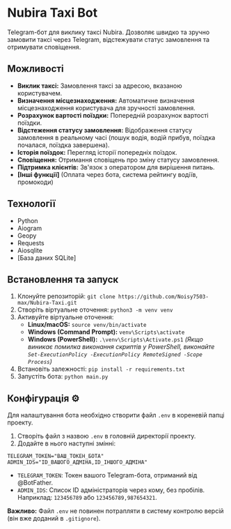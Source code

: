 # Nubira Taxi Bot

Telegram-бот для виклику таксі Nubira. Дозволяє швидко та зручно замовити таксі через Telegram, відстежувати статус замовлення та отримувати сповіщення.

## Можливості

* **Виклик таксі:** Замовлення таксі за адресою, вказаною користувачем.
* **Визначення місцезнаходження:** Автоматичне визначення місцезнаходження користувача для зручності замовлення.
* **Розрахунок вартості поїздки:** Попередній розрахунок вартості поїздки. 
* **Відстеження статусу замовлення:** Відображення статусу замовлення в реальному часі (пошук водія, водій прибув, поїздка почалася, поїздка завершена).
* **Історія поїздок:** Перегляд історії попередніх поїздок.
* **Сповіщення:** Отримання сповіщень про зміну статусу замовлення.
* **Підтримка клієнтів:** Зв'язок з оператором для вирішення питань. 
* **[Інші функції]** (Оплата через бота, система рейтингу водіїв, промокоди)

## Технології

* Python
* Aiogram
* Geopy
* Requests
* Aiosqlite
* [База даних SQLite]

## Встановлення та запуск

1. Клонуйте репозиторій: `git clone https://github.com/Noisy7503-max/Nubira-Taxi.git`
2. Створіть віртуальне оточення: `python3 -m venv venv`
3. Активуйте віртуальне оточення:
   - **Linux/macOS:** `source venv/bin/activate`
   - **Windows (Command Prompt):** `venv\Scripts\activate`
   - **Windows (PowerShell):** `.\venv\Scripts\Activate.ps1`
   *(Якщо виникає помилка виконання скриптів у PowerShell, виконайте `Set-ExecutionPolicy -ExecutionPolicy RemoteSigned -Scope Process`)*
4. Встановіть залежності: `pip install -r requirements.txt`
5. Запустіть бота: `python main.py`

## Конфігурація ⚙️

Для налаштування бота необхідно створити файл `.env` в кореневій папці проекту.

1.  Створіть файл з назвою `.env` в головній директорії проекту.
2.  Додайте в нього наступні змінні:

```env
TELEGRAM_TOKEN="ВАШ_ТОКЕН_БОТА"
ADMIN_IDS="ID_ВАШОГО_АДМІНА,ID_ІНШОГО_АДМІНА"
```

*   `TELEGRAM_TOKEN`: Токен вашого Telegram-бота, отриманий від @BotFather.
*   `ADMIN_IDS`: Список ID адміністраторів через кому, без пробілів. Наприклад: `123456789` або `123456789,987654321`.

**Важливо:** Файл `.env` не повинен потрапляти в систему контролю версій (він вже доданий в `.gitignore`).
